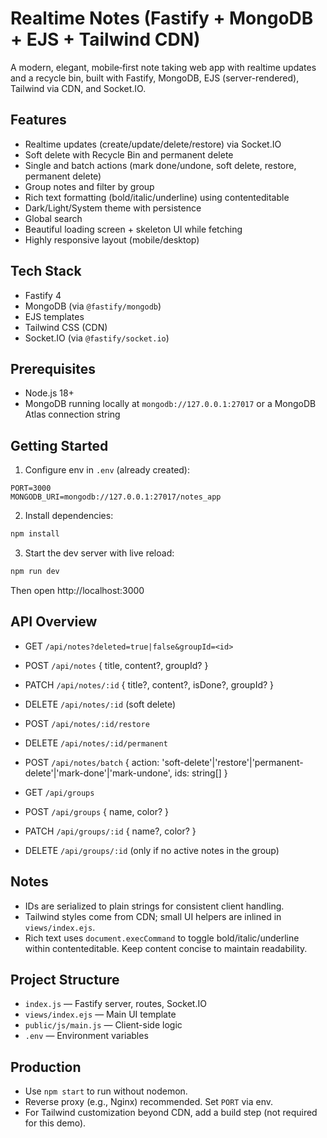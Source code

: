 # Realtime Notes (Fastify + MongoDB + EJS + Tailwind CDN)

A modern, elegant, mobile‑first note taking web app with realtime updates and a recycle bin, built with Fastify, MongoDB, EJS (server-rendered), Tailwind via CDN, and Socket.IO.

## Features

- Realtime updates (create/update/delete/restore) via Socket.IO
- Soft delete with Recycle Bin and permanent delete
- Single and batch actions (mark done/undone, soft delete, restore, permanent delete)
- Group notes and filter by group
- Rich text formatting (bold/italic/underline) using contenteditable
- Dark/Light/System theme with persistence
- Global search
- Beautiful loading screen + skeleton UI while fetching
- Highly responsive layout (mobile/desktop)

## Tech Stack

- Fastify 4
- MongoDB (via `@fastify/mongodb`)
- EJS templates
- Tailwind CSS (CDN)
- Socket.IO (via `@fastify/socket.io`)

## Prerequisites

- Node.js 18+
- MongoDB running locally at `mongodb://127.0.0.1:27017` or a MongoDB Atlas connection string

## Getting Started

1. Configure env in `.env` (already created):

```
PORT=3000
MONGODB_URI=mongodb://127.0.0.1:27017/notes_app
```

2. Install dependencies:

```bash
npm install
```

3. Start the dev server with live reload:

```bash
npm run dev
```

Then open http://localhost:3000

## API Overview

- GET `/api/notes?deleted=true|false&groupId=<id>`
- POST `/api/notes` { title, content?, groupId? }
- PATCH `/api/notes/:id` { title?, content?, isDone?, groupId? }
- DELETE `/api/notes/:id` (soft delete)
- POST `/api/notes/:id/restore`
- DELETE `/api/notes/:id/permanent`
- POST `/api/notes/batch` { action: 'soft-delete'|'restore'|'permanent-delete'|'mark-done'|'mark-undone', ids: string[] }

- GET `/api/groups`
- POST `/api/groups` { name, color? }
- PATCH `/api/groups/:id` { name?, color? }
- DELETE `/api/groups/:id` (only if no active notes in the group)

## Notes

- IDs are serialized to plain strings for consistent client handling.
- Tailwind styles come from CDN; small UI helpers are inlined in `views/index.ejs`.
- Rich text uses `document.execCommand` to toggle bold/italic/underline within contenteditable. Keep content concise to maintain readability.

## Project Structure

- `index.js` — Fastify server, routes, Socket.IO
- `views/index.ejs` — Main UI template
- `public/js/main.js` — Client-side logic
- `.env` — Environment variables

## Production

- Use `npm start` to run without nodemon.
- Reverse proxy (e.g., Nginx) recommended. Set `PORT` via env.
- For Tailwind customization beyond CDN, add a build step (not required for this demo).
